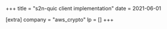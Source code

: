 +++
title = "s2n-quic client implementation"
date = 2021-06-01

[extra]
company = "aws_crypto"
lp = []
+++



